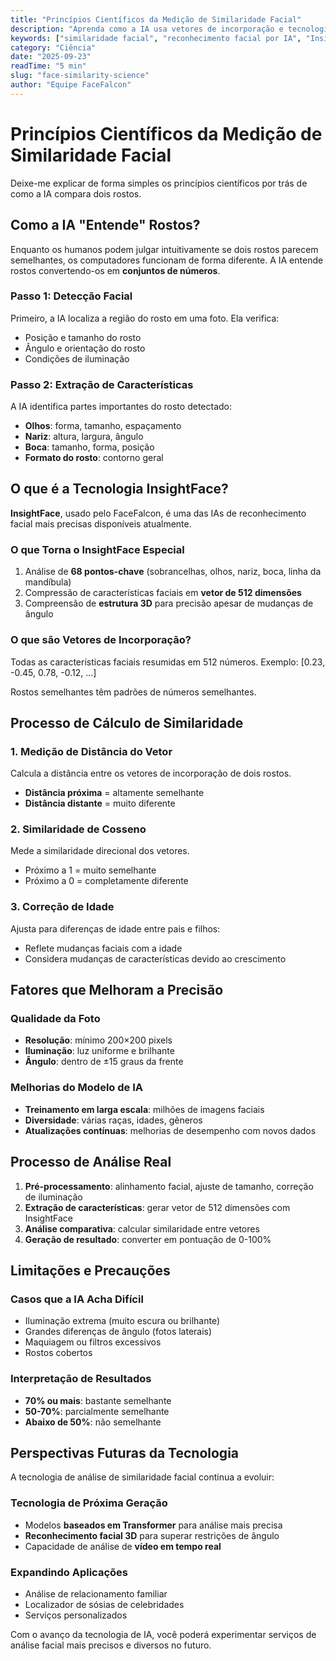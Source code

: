 ```yaml
---
title: "Princípios Científicos da Medição de Similaridade Facial"
description: "Aprenda como a IA usa vetores de incorporação e tecnologia de aprendizado profundo para comparar rostos. Descubra como modelos de IA modernos como o InsightFace funcionam de forma simples."
keywords: ["similaridade facial", "reconhecimento facial por IA", "InsightFace", "tecnologia de comparação facial", "aprendizado profundo", "vetores de incorporação"]
category: "Ciência"
date: "2025-09-23"
readTime: "5 min"
slug: "face-similarity-science"
author: "Equipe FaceFalcon"
---
```


# Princípios Científicos da Medição de Similaridade Facial

Deixe-me explicar de forma simples os princípios científicos por trás de como a IA compara dois rostos.

## Como a IA "Entende" Rostos?

Enquanto os humanos podem julgar intuitivamente se dois rostos parecem semelhantes, os computadores funcionam de forma diferente. A IA entende rostos convertendo-os em **conjuntos de números**.

### Passo 1: Detecção Facial
Primeiro, a IA localiza a região do rosto em uma foto. Ela verifica:
- Posição e tamanho do rosto
- Ângulo e orientação do rosto
- Condições de iluminação

### Passo 2: Extração de Características
A IA identifica partes importantes do rosto detectado:
- **Olhos**: forma, tamanho, espaçamento
- **Nariz**: altura, largura, ângulo
- **Boca**: tamanho, forma, posição
- **Formato do rosto**: contorno geral

## O que é a Tecnologia InsightFace?

**InsightFace**, usado pelo FaceFalcon, é uma das IAs de reconhecimento facial mais precisas disponíveis atualmente.

### O que Torna o InsightFace Especial
1. Análise de **68 pontos-chave** (sobrancelhas, olhos, nariz, boca, linha da mandíbula)
2. Compressão de características faciais em **vetor de 512 dimensões**
3. Compreensão de **estrutura 3D** para precisão apesar de mudanças de ângulo

### O que são Vetores de Incorporação?
Todas as características faciais resumidas em 512 números.
Exemplo: [0.23, -0.45, 0.78, -0.12, ...]

Rostos semelhantes têm padrões de números semelhantes.

## Processo de Cálculo de Similaridade

### 1. Medição de Distância do Vetor
Calcula a distância entre os vetores de incorporação de dois rostos.
- **Distância próxima** = altamente semelhante
- **Distância distante** = muito diferente

### 2. Similaridade de Cosseno
Mede a similaridade direcional dos vetores.
- Próximo a 1 = muito semelhante
- Próximo a 0 = completamente diferente

### 3. Correção de Idade
Ajusta para diferenças de idade entre pais e filhos:
- Reflete mudanças faciais com a idade
- Considera mudanças de características devido ao crescimento

## Fatores que Melhoram a Precisão

### Qualidade da Foto
- **Resolução**: mínimo 200×200 pixels
- **Iluminação**: luz uniforme e brilhante
- **Ângulo**: dentro de ±15 graus da frente

### Melhorias do Modelo de IA
- **Treinamento em larga escala**: milhões de imagens faciais
- **Diversidade**: várias raças, idades, gêneros
- **Atualizações contínuas**: melhorias de desempenho com novos dados

## Processo de Análise Real

1. **Pré-processamento**: alinhamento facial, ajuste de tamanho, correção de iluminação
2. **Extração de características**: gerar vetor de 512 dimensões com InsightFace
3. **Análise comparativa**: calcular similaridade entre vetores
4. **Geração de resultado**: converter em pontuação de 0-100%

## Limitações e Precauções

### Casos que a IA Acha Difícil
- Iluminação extrema (muito escura ou brilhante)
- Grandes diferenças de ângulo (fotos laterais)
- Maquiagem ou filtros excessivos
- Rostos cobertos

### Interpretação de Resultados
- **70% ou mais**: bastante semelhante
- **50-70%**: parcialmente semelhante
- **Abaixo de 50%**: não semelhante

## Perspectivas Futuras da Tecnologia

A tecnologia de análise de similaridade facial continua a evoluir:

### Tecnologia de Próxima Geração
- Modelos **baseados em Transformer** para análise mais precisa
- **Reconhecimento facial 3D** para superar restrições de ângulo
- Capacidade de análise de **vídeo em tempo real**

### Expandindo Aplicações
- Análise de relacionamento familiar
- Localizador de sósias de celebridades
- Serviços personalizados

Com o avanço da tecnologia de IA, você poderá experimentar serviços de análise facial mais precisos e diversos no futuro.

